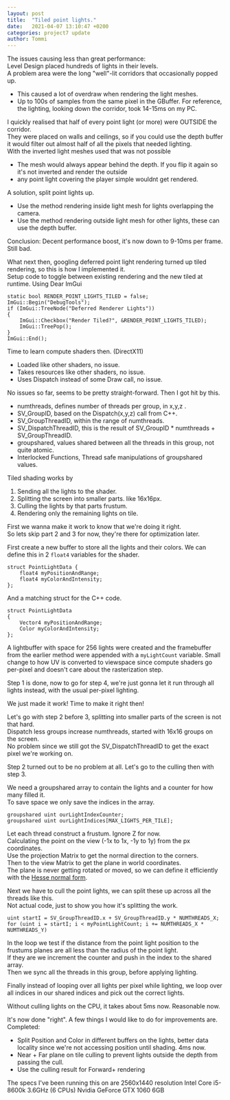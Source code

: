 ```yaml
---
layout: post
title:  "Tiled point lights."
date:   2021-04-07 13:10:47 +0200
categories: project7 update
author: Tommi
---
```

The issues causing less than great performance:  
Level Design placed hundreds of lights in their levels.  
A problem area were the long "well"-lit corridors that occasionally popped up.  
* This caused a lot of overdraw when rendering the light meshes.
* Up to 100s of samples from the same pixel in the GBuffer.
For reference, the lighting, looking down the corridor, took 14-15ms on my PC.

I quickly realised that half of every point light (or more) were OUTSIDE the corridor.  
They were placed on walls and ceilings, so if you could use the depth buffer it would filter out almost half of all the pixels that needed lighting.  
With the inverted light meshes used that was not possible
* The mesh would always appear behind the depth.
If you flip it again so it's not inverted and render the outside
* any point light covering the player simple wouldnt get rendered.

A solution, split point lights up.
* Use the method rendering inside light mesh for lights overlapping the camera.
* Use the method rendering outside light mesh for other lights, these can use the depth buffer.

Conclusion: Decent performance boost, it's now down to 9-10ms per frame. Still bad.  

What next then, googling deferred point light rendering turned up tiled rendering, so this is how I implemented it.  
Setup code to toggle between existing rendering and the new tiled at runtime. Using Dear ImGui  

    static bool RENDER_POINT_LIGHTS_TILED = false;  
    ImGui::Begin("DebugTools");  
    if (ImGui::TreeNode("Deferred Renderer Lights"))  
    {  
        ImGui::Checkbox("Render Tiled?", &RENDER_POINT_LIGHTS_TILED);  
        ImGui::TreePop();  
    }  
    ImGui::End();  

Time to learn compute shaders then. (DirectX11)
* Loaded like other shaders, no issue.
* Takes resources like other shaders, no issue.
* Uses Dispatch instead of some Draw call, no issue.  

No issues so far, seems to be pretty straight-forward. Then I got hit by this.
* numthreads, defines number of threads per group, in x,y,z .
* SV_GroupID, based on the Dispatch(x,y,z) call from C++.
* SV_GroupThreadID, within the range of numthreads.
* SV_DispatchThreadID, this is the result of SV_GroupID * numthreads + SV_GroupThreadID.
* groupshared, values shared between all the threads in this group, not quite atomic.
* Interlocked Functions, Thread safe manipulations of groupshared values.

Tiled shading works by
1. Sending all the lights to the shader.
2. Splitting the screen into smaller parts. like 16x16px.  
3. Culling the lights by that parts frustum.
4. Rendering only the remaining lights on tile.

First we wanna make it work to know that we're doing it right.  
So lets skip part 2 and 3 for now, they're there for optimization later.

First create a new buffer to store all the lights and their colors.
We can define this in 2 `float4` variables for the shader.

    struct PointLightData {
        float4 myPositionAndRange;
        float4 myColorAndIntensity;
    };

And a matching struct for the C++ code.

    struct PointLightData
    {
        Vector4 myPositionAndRange;
        Color myColorAndIntensity;
    };

A lightbuffer with space for 256 lights were created and the framebuffer from the earlier method were appended with a `myLightCount` variable. Small change to how UV is converted to viewspace since compute shaders go per-pixel and doesn't care  about the rasterization step.

Step 1 is done, now to go for step 4, we're just gonna let it run through all lights instead, with the usual per-pixel lighting.

We just made it work! Time to make it right then!

Let's go with step 2 before 3, splitting into smaller parts of the screen is not that hard.  
Dispatch less groups increase numthreads, started with 16x16 groups on the screen.  
No problem since we still got the SV_DispatchThreadID to get the exact pixel we're working on.

Step 2 turned out to be no problem at all. Let's go to the culling then with step 3.

We need a groupshared array to contain the lights and a counter for how many filled it.  
To save space we only save the indices in the array.  

    groupshared uint ourLightIndexCounter;
    groupshared uint ourLightIndices[MAX_LIGHTS_PER_TILE];

Let each thread construct a frustum. Ignore Z for now.  
Calculating the point on the view (-1x to 1x, -1y to 1y) from the px coordinates.  
Use the projection Matrix to get the normal direction to the corners.  
Then to the view Matrix to get the plane in world coordinates.  
The plane is never getting rotated or moved, so we can define it efficiently with the [Hesse normal form](https://en.wikipedia.org/wiki/Hesse_normal_form).

Next we have to cull the point lights, we can split these up across all the threads like this.  
Not actual code, just to show you how it's splitting the work.

    uint startI = SV_GroupThreadID.x + SV_GroupThreadID.y * NUMTHREADS_X;
    for (uint i = startI; i < myPointLightCount; i += NUMTHREADS_X * NUMTHREADS_Y)

In the loop we test if the distance from the point light position to the frustums planes are all less than the radius of the point light.  
If they are we increment the counter and push in the index to the shared array.  
Then we sync all the threads in this group, before applying lighting.  

Finally instead of looping over all lights per pixel while lighting, we loop over all indices in our shared indices and pick out the correct lights.

Without culling lights on the CPU, it takes about 5ms now. Reasonable now.

It's now done "right". A few things I would like to do for improvements are.  
Completed:
* Split Position and Color in different buffers on the lights, better data locality since we're not accessing position until shading. 4ms now.  
* Near + Far plane on tile culling to prevent lights outside the depth from passing the cull.  
* Use the culling result for Forward+ rendering

The specs I've been running this on are
2560x1440 resolution
Intel Core i5-8600k 3.6GHz (6 CPUs)
Nvidia GeForce GTX 1060 6GB